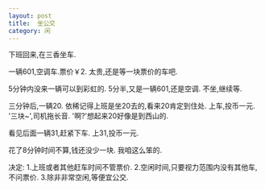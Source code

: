 ```yaml
---
layout: post
title:  坐公交
category: 闲
---
```

下班回来,在三香坐车.

一辆601,空调车.票价￥2.
太贵,还是等一块票价的车吧.

5分钟内没来一辆可以到彩虹的.
5分半,又是一辆601,还是空调.
不坐,继续等.

三分钟后,一辆20.
依稀记得上班是坐20去的,看来20肯定到住处.
上车,投币一元.
'三块~',司机拖长音.
'啊?'想起来20好像是到西山的.

看见后面一辆31,赶紧下车.
上31,投币一元.

花了8分钟时间不算,钱还没少一块.
我咱这么笨的.

决定:
1.上班或者其他赶车时间不管票价.
2.空闲时间,只要视力范围内没有其他车,不问票价.
3.除非非常空闲,等便宜公交.
